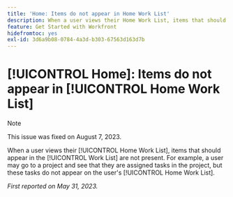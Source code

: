 ```yaml
---
title: 'Home: Items do not appear in Home Work List'
description: When a user views their Home Work List, items that should appear in the Work List are not present. For example, a user may go to a project and see that they are assigned tasks in the project, but these tasks do not appear on the user's Home Work List.
feature: Get Started with Workfront
hidefromtoc: yes
exl-id: 3d6a9b08-0784-4a3d-b303-67563d163d7b
---
```

# [!UICONTROL Home]: Items do not appear in [!UICONTROL Home Work List]

>[!NOTE]
>
>This issue was fixed on August 7, 2023.

When a user views their [!UICONTROL Home Work List], items that should appear in the [!UICONTROL Work List] are not present. For example, a user may go to a project and see that they are assigned tasks in the project, but these tasks do not appear on the user's [!UICONTROL Home Work List].

_First reported on May 31, 2023._
